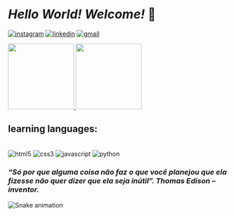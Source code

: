 
# *Hello World! Welcome!* 👾

[![instagram](https://img.shields.io/badge/Instagram-E4405F?style=for-the-badge&logo=instagram&logoColor=white)](https://www.instagram.com/sthais.m)
[![linkedin](https://img.shields.io/badge/LinkedIn-0077B5?style=for-the-badge&logo=linkedin&logoColor=white)](https://www.linkedin.com/in/thais-almeida-939312237)
[![gmail](https://img.shields.io/badge/Gmail-D14836?style=for-the-badge&logo=gmail&logoColor=white)](mailto:thaismotta2004@gmail.com)

<div>
    <a href="https://github.com/ThaisMit">
        <img height="150em" src="https://github-readme-stats.vercel.app/api?username=ThaisMit&show_icons=true&theme=radical"/>
        <img height="150em" src="https://github-readme-stats.vercel.app/api/top-langs/?username=ThaisMit&layout=compact&show_icons=true&theme=radical"/>
    </a>
 
## learning languages:

<div style="display: inline_block"><br/>
  <img align="center" alt="html5" src="https://img.shields.io/badge/HTML5-E34F26?style=for-the-badge&logo=html5&logoColor=white" />
  <img align="center" alt="css3" src="https://img.shields.io/badge/CSS3-1572B6?style=for-the-badge&logo=css3&logoColor=white" />
  <img align="center" alt="javascript" src="https://img.shields.io/badge/JavaScript-EFAE12?style=for-the-badge&logo=javascript&logoColor=white" />
  <img align="center" alt="python" src="https://img.shields.io/badge/Python-14354C?style=for-the-badge&logo=python&logoColor=white" />
</div>

### *“Só por que alguma coisa não faz o que você planejou que ela fizesse não quer dizer que ela seja inútil”. Thomas Edison – inventor.*

![Snake animation](https://github.com/ThaisMit/ThaisMit/blob/output/github-contribution-grid-snake.svg)
